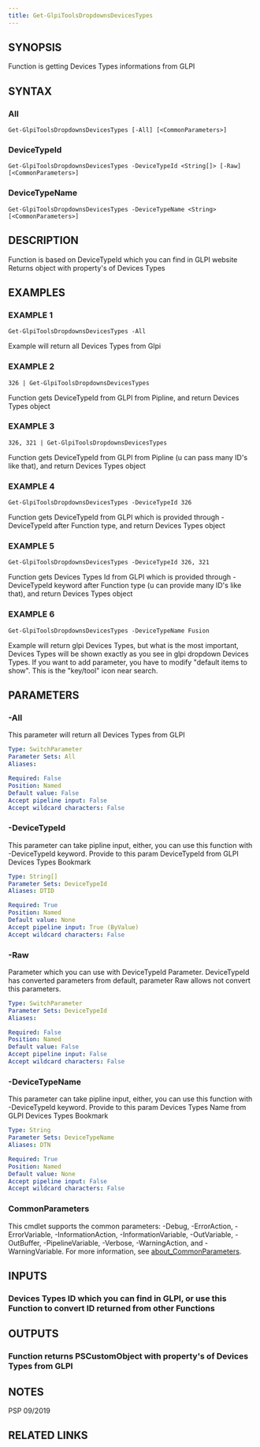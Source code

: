 ```yaml
---
title: Get-GlpiToolsDropdownsDevicesTypes
---
```


## SYNOPSIS
Function is getting Devices Types informations from GLPI

## SYNTAX

### All
```
Get-GlpiToolsDropdownsDevicesTypes [-All] [<CommonParameters>]
```

### DeviceTypeId
```
Get-GlpiToolsDropdownsDevicesTypes -DeviceTypeId <String[]> [-Raw] [<CommonParameters>]
```

### DeviceTypeName
```
Get-GlpiToolsDropdownsDevicesTypes -DeviceTypeName <String> [<CommonParameters>]
```

## DESCRIPTION
Function is based on DeviceTypeId which you can find in GLPI website
Returns object with property's of Devices Types

## EXAMPLES

### EXAMPLE 1
```
Get-GlpiToolsDropdownsDevicesTypes -All
```

Example will return all Devices Types from Glpi

### EXAMPLE 2
```
326 | Get-GlpiToolsDropdownsDevicesTypes
```

Function gets DeviceTypeId from GLPI from Pipline, and return Devices Types object

### EXAMPLE 3
```
326, 321 | Get-GlpiToolsDropdownsDevicesTypes
```

Function gets DeviceTypeId from GLPI from Pipline (u can pass many ID's like that), and return Devices Types object

### EXAMPLE 4
```
Get-GlpiToolsDropdownsDevicesTypes -DeviceTypeId 326
```

Function gets DeviceTypeId from GLPI which is provided through -DeviceTypeId after Function type, and return Devices Types object

### EXAMPLE 5
```
Get-GlpiToolsDropdownsDevicesTypes -DeviceTypeId 326, 321
```

Function gets Devices Types Id from GLPI which is provided through -DeviceTypeId keyword after Function type (u can provide many ID's like that), and return Devices Types object

### EXAMPLE 6
```
Get-GlpiToolsDropdownsDevicesTypes -DeviceTypeName Fusion
```

Example will return glpi Devices Types, but what is the most important, Devices Types will be shown exactly as you see in glpi dropdown Devices Types.
If you want to add parameter, you have to modify "default items to show".
This is the "key/tool" icon near search.

## PARAMETERS

### -All
This parameter will return all Devices Types from GLPI

```yaml
Type: SwitchParameter
Parameter Sets: All
Aliases:

Required: False
Position: Named
Default value: False
Accept pipeline input: False
Accept wildcard characters: False
```

### -DeviceTypeId
This parameter can take pipline input, either, you can use this function with -DeviceTypeId keyword.
Provide to this param DeviceTypeId from GLPI Devices Types Bookmark

```yaml
Type: String[]
Parameter Sets: DeviceTypeId
Aliases: DTID

Required: True
Position: Named
Default value: None
Accept pipeline input: True (ByValue)
Accept wildcard characters: False
```

### -Raw
Parameter which you can use with DeviceTypeId Parameter.
DeviceTypeId has converted parameters from default, parameter Raw allows not convert this parameters.

```yaml
Type: SwitchParameter
Parameter Sets: DeviceTypeId
Aliases:

Required: False
Position: Named
Default value: False
Accept pipeline input: False
Accept wildcard characters: False
```

### -DeviceTypeName
This parameter can take pipline input, either, you can use this function with -DeviceTypeId keyword.
Provide to this param Devices Types Name from GLPI Devices Types Bookmark

```yaml
Type: String
Parameter Sets: DeviceTypeName
Aliases: DTN

Required: True
Position: Named
Default value: None
Accept pipeline input: False
Accept wildcard characters: False
```

### CommonParameters
This cmdlet supports the common parameters: -Debug, -ErrorAction, -ErrorVariable, -InformationAction, -InformationVariable, -OutVariable, -OutBuffer, -PipelineVariable, -Verbose, -WarningAction, and -WarningVariable. For more information, see [about_CommonParameters](http://go.microsoft.com/fwlink/?LinkID=113216).

## INPUTS

### Devices Types ID which you can find in GLPI, or use this Function to convert ID returned from other Functions
## OUTPUTS

### Function returns PSCustomObject with property's of Devices Types from GLPI
## NOTES
PSP 09/2019

## RELATED LINKS
